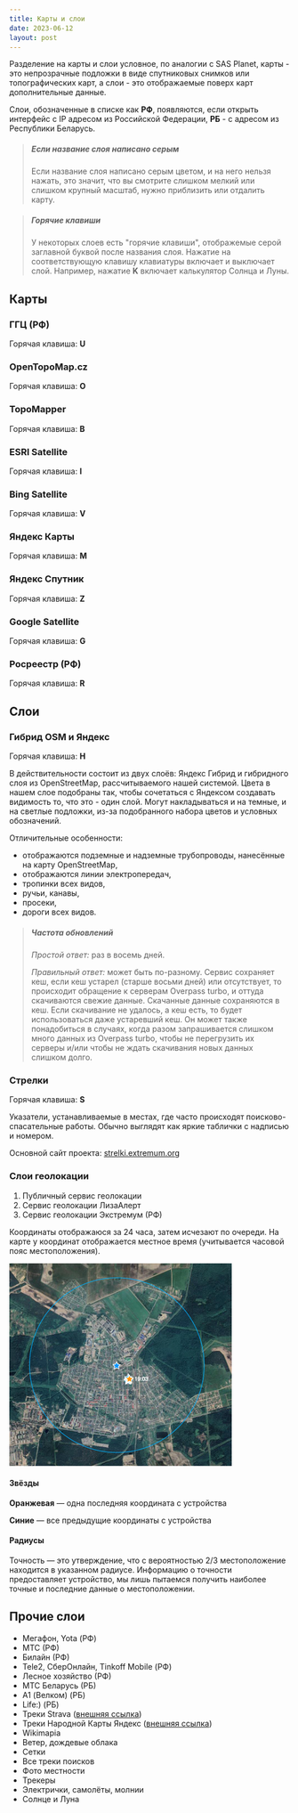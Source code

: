 ```yaml
---
title: Карты и слои
date: 2023-06-12
layout: post
---
```


Разделение на карты и слои условное, по аналогии с SAS Planet, карты - это непрозрачные подложки в виде спутниковых снимков или топографических карт, а слои - это отображаемые поверх карт дополнительные данные.

Слои, обозначенные в списке как **РФ**, появляются, если открыть интерфейс с IP адресом из Российской Федерации, **РБ** - с адресом из Республики Беларусь.

> ##### Если название слоя написано серым
> Если название слоя написано серым цветом, и на него нельзя нажать, это значит, что вы смотрите слишком мелкий или слишком крупный масштаб, нужно приблизить или отдалить карту.

> ##### Горячие клавиши
> У некоторых слоев есть "горячие клавиши", отображемые серой заглавной буквой после названия слоя. Нажатие на соответствующую клавишу клавиатуры включает и выключает слой. Например, нажатие **K** включает калькулятор Солнца и Луны.

## Карты
### ГГЦ (РФ)
Горячая клавиша: **U**
### OpenTopoMap.cz
Горячая клавиша: **O**
### TopoMapper
Горячая клавиша: **B**
### ESRI Satellite
Горячая клавиша: **I**
### Bing Satellite
Горячая клавиша: **V**
### Яндекс Карты
Горячая клавиша: **M**
### Яндекс Спутник
Горячая клавиша: **Z**
### Google Satellite
Горячая клавиша: **G**
### Росреестр (РФ)
Горячая клавиша: **R**

## Слои

### Гибрид OSM и Яндекс
Горячая клавиша: **H**

В действительности состоит из двух слоёв: Яндекс Гибрид и гибридного слоя из OpenStreetMap, рассчитываемого нашей системой. Цвета в нашем слое подобраны так, чтобы сочетаться с Яндексом создавать видимость то, что это - один слой. Могут накладываться и на темные, и на светлые подложки, из-за подобранного набора цветов и условных обозначений.

Отличительные особенности:
- отображаются подземные и надземные трубопроводы, нанесённые на карту OpenStreetMap,
- отображаются линии электропередач,
- тропинки всех видов,
- ручьи, канавы,
- просеки,
- дороги всех видов.

> ##### Частота обновлений
> _Простой ответ:_ раз в восемь дней.
> 
> _Правильный ответ:_ может быть по-разному. Сервис сохраняет кеш, если кеш устарел (старше восьми дней) или отсутствует, то происходит обращение к серверам Overpass turbo, и оттуда скачиваются свежие данные. Скачанные данные сохраняются в кеш. Если скачивание не удалось, а кеш есть, то будет использоваться даже устаревший кеш. Он может также понадобиться в случаях, когда разом запрашивается слишком много данных из Overpass turbo, чтобы не перегрузить их серверы и/или чтобы не ждать скачивания новых данных слишком долго.

### Стрелки
Горячая клавиша: **S**

Указатели, устанавливаемые в местах, где часто происходят поисково-спасательные работы. Обычно выглядят как яркие таблички с надписью и номером.

Основной сайт проекта: [strelki.extremum.org](https://strelki.extremum.org)

### Слои геолокации
  1. Публичный сервис геолокации
  2. Сервис геолокации ЛизаАлерт
  3. Сервис геолокации Экстремум (РФ)

Координаты отображаюся за 24 часа, затем исчезают по очереди. На карте у координат отображается местное время (учитывается часовой пояс местоположения).

<picture>
  <img src="/assets/images/ui-maps-and-layers/ui-mapsandlayers-geolocation.png" />
</picture>

#### Звёзды
**Оранжевая** — одна последняя координата с устройства

**Синие** — все предыдущие координаты с устройства

#### Радиусы
Точность — это утверждение, что с вероятностью 2/3 местоположение находится в указанном радиусе. Информацию о точности предоставляет устройство, мы лишь пытаемся получить наиболее точные и последние данные о местоположении.

## Прочие слои
- Мегафон, Yota (РФ)
- МТС (РФ)
- Билайн (РФ)
- Tele2, СберОнлайн, Tinkoff Mobile (РФ)
- Лесное хозяйство (РФ)
- МТС Беларусь (РБ)
- A1 (Велком) (РБ)
- Life:) (РБ)
- Треки Strava ([внешняя ссылка](https://habr.com/ru/post/341900/))
- Треки Народной Карты Яндекс ([внешняя ссылка](https://yandex.ru/blog/narod-karta/gps-treki-v-narodnoy-karte))
- Wikimapia
- Ветер, дождевые облака
- Сетки
- Все треки поисков
- Фото местности
- Трекеры
- Электрички, самолёты, молнии
- Солнце и Луна
